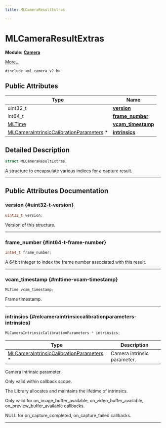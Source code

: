 ```yaml
---
title: MLCameraResultExtras

---
```


# MLCameraResultExtras

**Module:** **[Camera](/versioned_docs/version-22-Feb-2023/api-ref/api/Modules/group___camera/group___camera.md)**



 [More...](#detailed-description)


`#include <ml_camera_v2.h>`

## Public Attributes

| Type           | Name           |
| -------------- | -------------- |
| uint32_t | **[version](/versioned_docs/version-22-Feb-2023/api-ref/api/Modules/group___camera/struct_m_l_camera_result_extras.md#uint32-t-version)**  |
| int64_t | **[frame_number](/versioned_docs/version-22-Feb-2023/api-ref/api/Modules/group___camera/struct_m_l_camera_result_extras.md#int64-t-frame-number)**  |
| [MLTime](/versioned_docs/version-22-Feb-2023/api-ref/api/Modules/group___common/group___common.md#int64-t-mltime) | **[vcam_timestamp](/versioned_docs/version-22-Feb-2023/api-ref/api/Modules/group___camera/struct_m_l_camera_result_extras.md#mltime-vcam-timestamp)**  |
| [MLCameraIntrinsicCalibrationParameters](/versioned_docs/version-22-Feb-2023/api-ref/api/Modules/group___camera/struct_m_l_camera_intrinsic_calibration_parameters.md) * | **[intrinsics](/versioned_docs/version-22-Feb-2023/api-ref/api/Modules/group___camera/struct_m_l_camera_result_extras.md#mlcameraintrinsiccalibrationparameters-intrinsics)**  |

## Detailed Description

```cpp
struct MLCameraResultExtras;
```


A structure to encapsulate various indices for a capture result. 





-----------
## Public Attributes Documentation

### version {#uint32-t-version}

```cpp
uint32_t version;
```


Version of this structure. 





-----------

### frame_number {#int64-t-frame-number}

```cpp
int64_t frame_number;
```


A 64bit integer to index the frame number associated with this result. 





-----------

### vcam_timestamp {#mltime-vcam-timestamp}

```cpp
MLTime vcam_timestamp;
```


Frame timestamp. 





-----------

### intrinsics {#mlcameraintrinsiccalibrationparameters-intrinsics}

```cpp
MLCameraIntrinsicCalibrationParameters * intrinsics;
```



| Type | Description |
|--|--|
| [MLCameraIntrinsicCalibrationParameters](/versioned_docs/version-22-Feb-2023/api-ref/api/Modules/group___camera/struct_m_l_camera_intrinsic_calibration_parameters.md) * | Camera intrinsic parameter.  |


Camera intrinsic parameter.

Only valid within callback scope.

The Library allocates and maintains the lifetime of intrinsics.

Only valid for on_image_buffer_available, on_video_buffer_available, on_preview_buffer_available callbacks.

NULL for on_capture_completed, on_capture_failed callbacks. 





-----------



